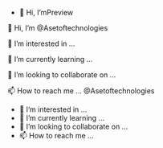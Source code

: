 - 👋 Hi, I’mPreview

👋 Hi, I’m @Asetoftechnologies

👀 I’m interested in ...

🌱 I’m currently learning ...

💞️ I’m looking to collaborate on ...

📫 How to reach me ... @Asetoftechnologies
- 👀 I’m interested in ...
- 🌱 I’m currently learning ...
- 💞️ I’m looking to collaborate on ...
- 📫 How to reach me ...

<!---
Asetoftechnologies/Asetoftechnologies is a ✨ special ✨ repository because its `README.md` (this file) appears on your GitHub profile.
You can click the Preview link to take a look at your changes.
--->
